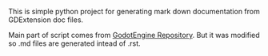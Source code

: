 This is simple python project for generating mark down documentation from GDExtension doc files.

Main part of script comes from [GodotEngine Repository](https://github.com/godotengine/godot/tree/master/doc/tools/make_rst.py).
But it was modified so .md files are generated intead of .rst.
